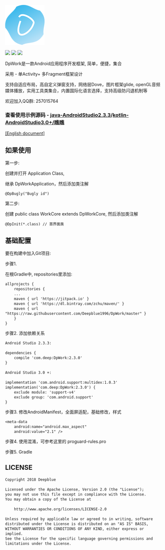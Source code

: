 ![Image text](https://raw.githubusercontent.com/Deepblue1996/DpWork/master/ic_logo.png)

<a href="http://developer.android.com/index.html"><img src="https://img.shields.io/badge/platform-android-green.svg"></a>
[![](https://jitpack.io/v/Deepblue1996/Bun.svg)](https://jitpack.io/#Deepblue1996/Bun)
<a href="https://www.apache.org/licenses/LICENSE-2.0"><img src="https://img.shields.io/badge/license-apache-green.svg"></a>

DpWork是一款Android应用程序开发框架, 简单，便捷，集合

采用 - 单Activity+ 多Fragment框架设计

支持自适应布局，高自定义弹窗支持，网络层Dove，图片框架glide,
openGL音频媒体播放，实用工具类集合，内置国际化语言选择，支持高级防闪退机制等

欢迎加入QQ群: 257015764

### 查看使用示例源码 - <a href="https://github.com/Deepblue1996/DpWorkDemo">java-AndroidStudio2.3.3</a>/<a href="https://github.com/Deepblue1996/QiaoQiao">kotlin-AndroidStudio3.0+/瞧瞧</a>

[[English document]](https://github.com/Deepblue1996/DpWork/blob/master/README.md)

## 如果使用

第一步:

创建并打开 Application Class,

继承 DpWorkApplication，然后添加类注解

<pre><code>@DpBugly("Bugly id")
</code></pre>

第二步:

创建 public class WorkCore extends DpWorkCore, 然后添加类注解

<pre><code>@DpInit(*.class) // 首界面类
</code></pre>

## 基础配置

要在构建中加入Git项目:

步骤1.

在根Gradle中, repositories里添加:

	allprojects {
	    repositories {
		...
		maven { url 'https://jitpack.io' }
		maven { url 'https://dl.bintray.com/zchu/maven/' }
       	maven { url "https://raw.githubusercontent.com/Deepblue1996/DpWork/master" }
	    }
	}
步骤2. 添加依赖关系

    Android Studio 2.3.3:

	dependencies {
	    compile 'com.deep:DpWork:2.3.0'
	}

	Android Studio 3.0 +:

    implementation 'com.android.support:multidex:1.0.3'
    implementation('com.deep:DpWork:2.3.0') {
        exclude module: 'support-v4'
        exclude group: 'com.android.support'
    }
步骤3. 修改AndroidManifest，全面屏适配，基础修改，样式

    <meta-data
        android:name="android.max_aspect"
        android:value="2.1" />
步骤4. 使用混淆，可参考这里的 proguard-rules.pro

步骤5. Gradle

## LICENSE

<pre><code>Copyright 2018 Deepblue

Licensed under the Apache License, Version 2.0 (the "License");
you may not use this file except in compliance with the License.
You may obtain a copy of the License at

    http://www.apache.org/licenses/LICENSE-2.0

Unless required by applicable law or agreed to in writing, software
distributed under the License is distributed on an "AS IS" BASIS,
WITHOUT WARRANTIES OR CONDITIONS OF ANY KIND, either express or implied.
See the License for the specific language governing permissions and
limitations under the License.
</code></pre>
